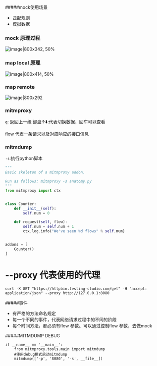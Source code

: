 #####mock使用场景
- 匹配规则
- 模拟数据

### mock 原理过程

![image|800x342, 50%](https://ceshiren.com/uploads/default/optimized/2X/2/2548609f7c223d81bb16005a21b10272cab39e8a_2_800x342.png)

### map local 原理

![image|800x414, 50%](https://ceshiren.com/uploads/default/optimized/2X/2/29020fbd205a44e3fda23a8737f31fa10e7cb438_2_800x414.png)


### map remote

![image|800x292](https://ceshiren.com/uploads/default/optimized/2X/1/10e5005e54a1a53afdec3e890b2cb2e714452a37_2_1600x584.png)


###  mitmproxy

`q`: 返回上一级
键盘↑⬇️:代表切换数据，回车可以查看 

flow 代表一条请求以及对应响应的接口信息

### mitmdump

`-s`:执行python脚本

```python
"""
Basic skeleton of a mitmproxy addon.

Run as follows: mitmproxy -s anatomy.py
"""
from mitmproxy import ctx


class Counter:
    def __init__(self):
        self.num = 0

    def request(self, flow):
        self.num = self.num + 1
        ctx.log.info("We've seen %d flows" % self.num)


addons = [
    Counter()
]
```

# --proxy 代表使用的代理
```
curl -X GET "https://httpbin.testing-studio.com/get" -H "accept: application/json" --proxy http://127.0.0.1:8080
```

#####事件
- 有严格的方法命名规定
- 每一个不同的事件，代表网络请求过程中的不同的阶段
- 每个时间方法，都必须有flow 参数。可以通过控制flow 参数，去做mock

#####MITMDUMP DEBUG
```
if __name__ == '__main__':
    from mitmproxy.tools.main import mitmdump
    #使用debug模式启动mitmdump
    mitmdump(['-p', '8080', '-s', __file__])
```